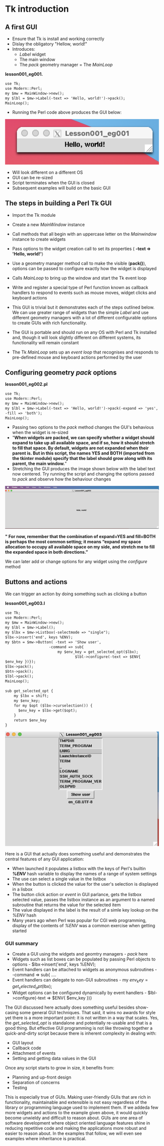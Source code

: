 # Tk introduction

## A first GUI

- Ensure that Tk is install and working correctly
- Dislay the obligatory "Hellow, world!"
- Introduces:
	- _Label_ widget
	- The main window
	- The _pack_ geometry manager
	= The _MainLoop_

__lesson001_eg001.__

```{perl}
use Tk;
use Modern::Perl;
my $mw = MainWindow->new();
my $lbl = $mw->Label(-text => 'Hello, world!')->pack();
MainLoop();
```

- Running the Perl code above produces the GUI below:

![Hello, world!](https://github.com/Rotifer/tk/blob/main/perl_tk/img/lesson001_eg001.png)

- Will look different on a different OS
- GUI can be re-sized 
- Script terminates when the GUI is closed
- Subsequent examples will build on the basic GUI

## The steps in building a Perl Tk GUI

- Import the Tk module
- Create a new _MainWindow_ instance
- Call methods that all begin with an uppercase letter on the _Mainwindow_ instance to create widgets
- Pass options to the widget creation call to set its properties ( __-text => 'Hello, world!'__)
- Use a geometry manager method call to make the visible (__pack()__), options can be passed to configure exactly how the widget is displayed
- Calls _MainLoop_ to bring up the window and start the Tk event loop
- Write and register a special type of Perl function known as callback handlers to respond to events such as mouse moves, widget clicks and keyboard actions


- This GUI is trivial but it demonstrates each of the steps outlined below. We can use greater range of widgets than the simple _Label_ and
use different geometry managers with a lot of different configurable options to create GUIs with rich functionality.

- The GUI is portable and should run on any OS with Perl and Tk installed and, though it will look slightly different on different systems, its functionality will
remain constant

- The Tk _MainLoop_ sets up an _event loop_ that recognises and responds to pre-defined mouse and keyboard actions performed by the user

## Configuring geometry _pack_ options


__lesson001_eg002.pl__

```{perl}
use Tk;
use Modern::Perl;
my $mw = MainWindow->new();
my $lbl = $mw->Label(-text => 'Hello, world!')->pack(-expand => 'yes', -fill => 'both');
MainLoop();
```

- Passing two options to the _pack_ method changes the GUI's behavious when the widget is re-sized
- "__When widgets are packed, we can specify whether a widget should expand to take up all available space, and if so, how it should stretch to fill that space. By default, widgets are not expanded when their parent is. But in this script, the names YES and BOTH (imported from the tkinter module) specify that the label should grow along with its parent, the main window.__" 
- Stretching the GUI produces the image shown below with the label text now centered. Try running the script and changing the options passed to _pack_ and observe how the
behaviour changes

![Image re-sizing](https://github.com/Rotifer/tk/blob/main/perl_tk/img/lesson001_eg002.png)

__"
For now, remember that the combination of expand=YES and fill=BOTH is perhaps the most common setting; it means “expand my space allocation to occupy all available space on my side, and stretch me to fill the expanded space in both directions.”__

We can later add or change options for any widget using the _configure_ method

## Buttons and actions

We can trigger an action by doing something such as clicking a button

__lesson001_eg003.l__

```{perl}
use Tk;
use Modern::Perl;
my $mw = MainWindow->new();
my $lbl = $mw->Label();
my $lbx = $mw->Listbox(-selectmode => "single");
$lbx->insert('end', keys %ENV);
my $btn = $mw->Button( -text => 'Show user',
                	-command => sub{
				        my $env_key = get_selected_opt($lbx);
		                        $lbl->configure(-text => $ENV{ $env_key })});
$lbx->pack();
$btn->pack();
$lbl->pack();
MainLoop();

sub get_selected_opt {
    my $lbx = shift;
    my $env_key;
    for my $opt ($lbx->curselection()) {
      $env_key = $lbx->get($opt);
    }
    return $env_key    
}
```

![Display _%ENV_ values](https://github.com/Rotifer/tk/blob/main/perl_tk/img/lesson001_eg003.png)


Here is a GUI that actually does something useful and demonstrates the central features of any GUI application:

- When launched it populates a listbox with the keys of Perl's builtin ___%ENV___ hash variable to display the names of a range of system settings
- The use can select a single value in the listbox
- When the button is clicked the value for the user's selection is displayed in a lisbox
- The button click action or _event_ in GUI parlance, gets the listbox selected value, passes the listbox instance as an argument to a named  subroutine that returns the value for the selected item
- The value displayed in the label is the result of a simle key lookup on the _%ENV_ hash
- Many years ago when Perl was popular for CGI web programming, display of the contents of _%ENV_ was a common exercise when getting started

### GUI summary

- Create a GUI using the widgets and geomtry managers - _pack_ here
- Widgets such as list boxes can be populated by passing Perl objects to options - $lbx->insert('end', keys %ENV);
- Event handlers can be attached to widgets as anonymous subroutines - 	-command => sub{ ....
- Event handlers can delegate to non-GUI subroutines -  my $env_key = get_selected_opt($lbx);
- Widget options can be configured dynamically by event handlers -  $lbl->configure(-text => $ENV{ $env_key })}

The GUI discussed here actually does something useful besides show-casing some general GUI techniques. That said, it wins no awards for style yet there
is a more important point: it is not written in a way that scales. Yes, the _get_selected_opt_ is standalone and potentially re-usable and that is a good thing.
But effective GUI programming is not like throwing together a quick-and-dirty script because there is inherent complexity in dealing with:

- GUI layout
- Callback code
- Attachment of events
- Setting and getting data values in the GUI

Once any script starts to grow in size, it benefits from:
- Planning and up-front design
- Separation of concerns
- Testing

This is especially true of GUIs. Making user-friendly GUIs that are rich in functionality, maintainable and extensible is not easy regardless of the library or
programming language used to implement them. If we addeda few more widgets and actions to the example given above, it would quickly become unwieldy and difficult
to reason about. GUIs are one area of software development where object oriented language features shine in reducing repetitive code and making the applications
more robust and easier to reason about. In the examples that follow, we will even see examples where inheritance is practical.

